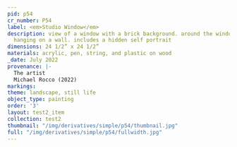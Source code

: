 ```yaml
---
pid: p54
cr_number: P54
label: <em>Studio Window</em>
description: view of a window with a brick background. around the window are posters
  hanging on a wall. includes a hidden self portrait
dimensions: 24 1/2” x 24 1/2”
materials: acrylic, pen, string, and plastic on wood
_date: July 2022
provenance: |-
  The artist
  Michael Rocco (2022)
markings: 
theme: landscape, still life
object_type: painting
order: '3'
layout: test2_item
collection: test2
thumbnail: "/img/derivatives/simple/p54/thumbnail.jpg"
full: "/img/derivatives/simple/p54/fullwidth.jpg"
---
```

